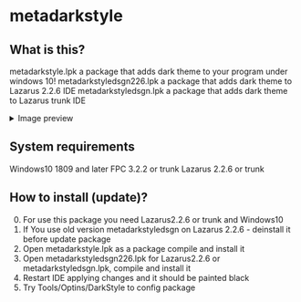 # metadarkstyle

## What is this?
metadarkstyle.lpk a package that adds dark theme to your program under windows 10!
metadarkstyledsgn226.lpk a package that adds dark theme to Lazarus 2.2.6 IDE
metadarkstyledsgn.lpk a package that adds dark theme to Lazarus trunk IDE

<details>
  <summary> Image preview </summary>
  <img src="https://github.com/mobius1qwe/metadarkstyle/assets/26689802/089e8360-63b0-4759-9771-34b319cea11e" />
</details>

## System requirements
Windows10 1809 and later
FPC 3.2.2 or trunk
Lazarus 2.2.6 or trunk

## How to install (update)?
0) For use this package you need Lazarus2.2.6 or trunk and Windows10
1) If You use old version metadarkstyledsgn on Lazarus 2.2.6 - deinstall it before update package
2) Open metadarkstyle.lpk as a package compile and install it
3) Open metadarkstyledsgn226.lpk for Lazarus2.2.6 or metadarkstyledsgn.lpk, compile and install it
4) Restart IDE applying changes and it should be painted black
5) Try Tools/Optins/DarkStyle to config package
